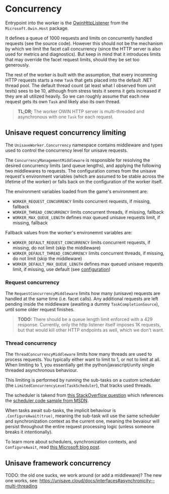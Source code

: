 # Concurrency

Entrypoint into the worker is the [OwinHttpListener](https://github.com/evicertia/Katana/blob/master/src/Microsoft.Owin.Host.HttpListener/OwinHttpListener.cs) from the `Microsoft.Owin.Host` package.

It defines a queue of 1000 requests and limits on concurrently handled requests (see the source code). However this should not be the mechanism by which we limit the facet call concurrency (since the HTTP server is also used for metrics and diagnostics). But keep in mind that it introduces limits that may override the facet request limits, should they be set too generously.

The rest of the worker is built with the assumption, that every incomming HTTP requests starts a new `Task` that gets placed into the default .NET thread pool. The default thread count (at least what I observed from unit tests) sees to be 10, although from stress tests it seems it gets increased if they are all utilized heavily. So we can roughly assume that each new request gets its own `Task` and likely also its own thread.

> **TL;DR;** The worker OWIN HTTP server is multi-threaded and asynchronous with one `Task` for each request.


## Unisave request concurrency limiting

The `UnisaveWorker.Concurrency` namespace contains middleware and types used to control the concurrency level for unisave requests.

The `ConcurrencyManagementMiddleware` is responsible for resolving the desired concurrency limits (and queue lengths), and applying the following two middlewares to requests. The configuration comes from the unisave request's environment variables (which are assumed to be stable across the lifetime of the worker) or falls back on the configuration of the worker itself.

The environment variables loaded from the game's environment are:

- `WORKER_REQUEST_CONCURRENCY` limits concurrent requests, if missing, fallback
- `WORKER_THREAD_CONCURRENCY` limits concurrent threads, if missing, fallback
- `WORKER_MAX_QUEUE_LENGTH` defines max queued unisave requests limit, if missing, fallback

Fallback values from the worker's environemnt variables are:

- `WORKER_DEFAULT_REQUEST_CONCURRENCY` limits concurrent requests, if missing, do not limit (skip the middleware)
- `WORKER_DEFAULT_THREAD_CONCURRENCY` limits concurrent threads, if missing, do not limit (skip the middleware)
- `WORKER_DEFAULT_MAX_QUEUE_LENGTH` defines max queued unisave requests limit, if missing, use default (see [configuration](configuration.md))


### Request concurrency

The `RequestConcurrencyMiddleware` limits how many (unisave) requests are handled at the same time (i.e. facet calls). Any additional requests are left pending inside the middleware (awaiting a dummy `TaskCompletionSource`), until some older request finishes.

> **TODO:** There should be a queue length limit enforced with a 429 response. Currently, only the http listener itself imposes 1K requests, but that would kill other HTTP endpoints as well, which we don't want.


### Thread concurrency

The `ThreadConcurrencyMiddleware` limits how many threads are used to process requests. You typically either want to limit to 1, or not to limit at all. When limiting to 1, you essentially get the python/javascript/unity single threaded asynchronous behaviour.

This limiting is performed by running the sub-tasks on a custom scheduler (the `LimitedConcurrencyLevelTaskScheduler`), that tracks used threads.

The scheduler is takend from [this StackOverflow question](https://stackoverflow.com/questions/69222176/run-valuetasks-on-a-custom-thread-pool) which references the [scheduler code sample from MSDN](https://learn.microsoft.com/en-us/dotnet/api/system.threading.tasks.taskscheduler).

When tasks await sub-tasks, the implicit behaviour is `.ConfigureAwait(true)`, meaning the sub-task will use the same scheduler and synchronization context as the current one, meaning the bevaiour will persist throughout the entire request processing logic (unless someone breaks it intentionally).

To learn more about schedulers, synchronization contexts, and `ConfigureAwait`, read [this Microsoft blog post](https://devblogs.microsoft.com/dotnet/configureawait-faq/).


## Unisave framework concurrency

TODO: the old one sucks, we work around (or add a middleware)? The new one works, see: https://unisave.cloud/docs/interfaces#asynchronicity--multi-threading
